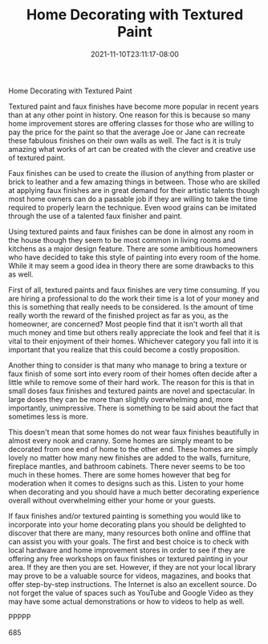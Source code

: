 ﻿---
title: "Home Decorating with Textured Paint"
date: 2021-11-10T23:11:17-08:00
description: "home decorating Tips for Web Success"
featured_image: "/images/home decorating.jpg"
tags: ["home decorating"]
---

Home Decorating with Textured Paint

Textured paint and faux finishes have become more popular in recent years than at any other point in history. One reason for this is because so many home improvement stores are offering classes for those who are willing to pay the price for the paint so that the average Joe or Jane can recreate these fabulous finishes on their own walls as well. The fact is it is truly amazing what works of art can be created with the clever and creative use of textured paint. 

Faux finishes can be used to create the illusion of anything from plaster or brick to leather and a few amazing things in between. Those who are skilled at applying faux finishes are in great demand for their artistic talents though most home owners can do a passable job if they are willing to take the time required to properly learn the technique. Even wood grains can be imitated through the use of a talented faux finisher and paint. 

Using textured paints and faux finishes can be done in almost any room in the house though they seem to be most common in living rooms and kitchens as a major design feature. There are some ambitious homeowners who have decided to take this style of painting into every room of the home. While it may seem a good idea in theory there are some drawbacks to this as well. 

First of all, textured paints and faux finishes are very time consuming. If you are hiring a professional to do the work their time is a lot of your money and this is something that really needs to be considered. Is the amount of time really worth the reward of the finished project as far as you, as the homeowner, are concerned? Most people find that it isn't worth all that much money and time but others really appreciate the look and feel that it is vital to their enjoyment of their homes. Whichever category you fall into it is important that you realize that this could become a costly proposition.

Another thing to consider is that many who manage to bring a texture or faux finish of some sort into every room of their homes often decide after a little while to remove some of their hard work. The reason for this is that in small doses faux finishes and textured paints are novel and spectacular. In large doses they can be more than slightly overwhelming and, more importantly, unimpressive. There is something to be said about the fact that sometimes less is more. 

This doesn't mean that some homes do not wear faux finishes beautifully in almost every nook and cranny. Some homes are simply meant to be decorated from one end of home to the other end. These homes are simply lovely no matter how many new finishes are added to the walls, furniture, fireplace mantles, and bathroom cabinets. There never seems to be too much in these homes. There are some homes however that beg for moderation when it comes to designs such as this. Listen to your home when decorating and you should have a much better decorating experience overall without overwhelming either your home or your guests. 

If faux finishes and/or textured painting is something you would like to incorporate into your home decorating plans you should be delighted to discover that there are many, many resources both online and offline that can assist you with your goals. The first and best choice is to check with local hardware and home improvement stores in order to see if they are offering any free workshops on faux finishes or textured painting in your area. If they are then you are set. However, if they are not your local library may prove to be a valuable source for videos, magazines, and books that offer step-by-step instructions. The Internet is also an excellent source. Do not forget the value of spaces such as YouTube and Google Video as they may have some actual demonstrations or how to videos to help as well. 

PPPPP

685

